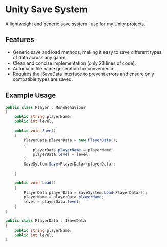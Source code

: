 # Unity Save System

A lightweight and generic save system I use for my Unity projects.

## Features
- Generic save and load methods, making it easy to save different types of data across any game.
- Clean and concise implementation (only 23 lines of code).
- Automatic file name generation for convenience.
- Requires the ISaveData interface to prevent errors and ensure only compatible types are saved.

## Example Usage
```csharp
public class Player : MonoBehaviour
{
    public string playerName;
    public int level;

    public void Save()
    {
        PlayerData playerData = new PlayerData();
        {
            playerData.playerName = playerName;
            playerData.level = level;
        }
        SaveSystem.Save<PlayerData>(playerData);
    
    }

    public void Load()
    {
        PlayerData playerData = SaveSystem.Load<PlayerData>();
        playerName = playerData.playerName;
        level = playerData.level;
    }
}

public class PlayerData : ISaveData
{
    public string playerName;
    public int level;
}
